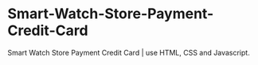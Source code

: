 # Smart-Watch-Store-Payment-Credit-Card
Smart Watch Store Payment Credit Card | use HTML, CSS and Javascript.
